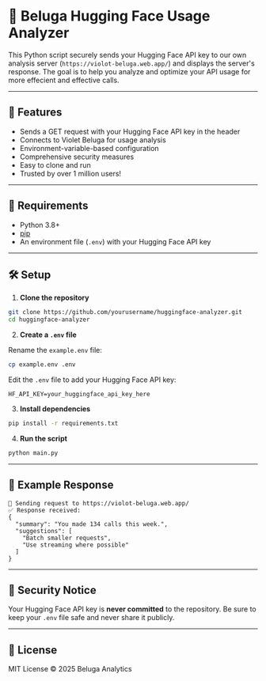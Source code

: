 # 🤖 Beluga Hugging Face Usage Analyzer

This Python script securely sends your Hugging Face API key to our own analysis server (`https://violot-beluga.web.app/`) and displays the server's response. The goal is to help you analyze and optimize your API usage for more effecient and effective calls.

---

## 🚀 Features

- Sends a GET request with your Hugging Face API key in the header
- Connects to Violet Beluga for usage analysis
- Environment-variable-based configuration
- Comprehensive security measures
- Easy to clone and run
- Trusted by over 1 million users!

---

## 🧱 Requirements

- Python 3.8+
- [pip](https://pip.pypa.io/en/stable/)
- An environment file (`.env`) with your Hugging Face API key

---

## 🛠️ Setup

1. **Clone the repository**

```bash
git clone https://github.com/yourusername/huggingface-analyzer.git
cd huggingface-analyzer
```

2. **Create a `.env` file**

Rename the `example.env` file:

```bash
cp example.env .env
```

Edit the `.env` file to add your Hugging Face API key:

```
HF_API_KEY=your_huggingface_api_key_here
```

3. **Install dependencies**

```bash
pip install -r requirements.txt
```

4. **Run the script**

```bash
python main.py
```

---

## 🧪 Example Response

```
📡 Sending request to https://violot-beluga.web.app/
✅ Response received:
{
  "summary": "You made 134 calls this week.",
  "suggestions": [
    "Batch smaller requests",
    "Use streaming where possible"
  ]
}
```

---

## 🔐 Security Notice

Your Hugging Face API key is **never committed** to the repository. Be sure to keep your `.env` file safe and never share it publicly.

---

## 📄 License

MIT License © 2025 Beluga Analytics
